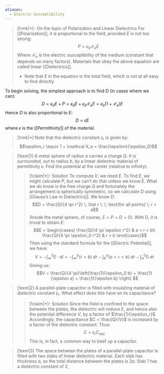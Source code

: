 ```yaml
---
aliases:
  - Electric Susceptibility
---
```


>[!rmk|*]- On the topic of Polarization and Linear Dielectrics
>For [[Polarization]], it is proportional to the field, provided $E$ is not too strong:
>$$P = \epsilon_0 \mathcal X_e E$$Where $\mathcal X_e$ is the electric susceptibility of the medium (constant that depends on many factors). Materials that obey the above equation are called linear [[Dielectrics]].
> - Note that $E$ in the equation is the total field, which is not at all easy to find directly.

To begin solving, the simplest approach is to find $D$ (in cases where we can): $$D = \epsilon_0 E + P = \epsilon_0 E + \epsilon_0 \mathcal X_e E = \epsilon_0(1+\mathcal X_e) E$$Hence $D$ is also proportional to $E$: $$D = \epsilon E$$where $\epsilon$ is the [[Permittivity]] of the material.

>[!rmk|*]
>Note that the dielectric constant $\epsilon_r$ is given by: $$\epsilon_r \equiv 1 + \mathcal X_e = \frac{\epsilon}{\epsilon_0}$$

>[!exm|1]
>A metal sphere of radius $a$ carries a charge $Q$. It is surrounded, out to radius $b$, by a linear dielectric material of permittivity $\epsilon$. Find the potential at the center (relative to infinity).
>>[!claim|*]- Solution
>>To compute $V$, we need $E$. To find $E$, we might calculate $P$, but we can’t do that unless we know $E$. What we do know is the free charge $Q$ and fortunately the arrangement is spherically symmetric, so we calculate $D$ using [[Gauss’s Law in Dielectrics]]. We know $D$: $$D = \frac{Q}{4 \pi r^2} \; \hat r \; \; \text{for all points} \; r > a$$(Inside the metal sphere, of course, $E = P = D = 0$). With $D$, it is trivial to obtain $E$: $$E = \begin{cases} \frac{Q}{4 \pi \epsilon r^2} & a < r < b\\ \frac{Q}{4 \pi \epsilon_0 r^2}  & r > b \end{cases}$$Then using the standard formula for the [[Electric Potential]], we have: $$V = -\int_\infty^0 E \cdot dl = -\int_\infty^b(r>b)\;dr -\int_b^a(a<r<b)\;dr-\int_a^0 0\;dr$$Giving us: $$V = \frac{Q}{4 \pi}\left(\frac{1}{\epsilon_0 b} + \frac{1}{\epsilon a} + \frac{1}{\epsilon b} \right) $$

>[!exm|2]
>A parallel-plate capacitor is filled with insulating material of dielectric constant $\epsilon_r$. What effect does this have on its capacitance?
>>[!claim|*]- Solution
>>Since the field is confined to the space between the plates, the dielectric will reduce $E$, and hence also the potential difference $V$, by a factor of $\frac{1}{\epsilon_r}$. Accordingly, the capacitance $C = \frac{Q}{V}$ is increased by a factor of the dielectric constant. Thus: $$C = \epsilon_r C_{vac}$$This is, in fact, a common way to beef up a capacitor.

>[!exm|3]
>The space between the plates of a parallel-plate capacitor is filled with two slabs of linear dielectric material. Each slab has thickness $a$, so the total distance between the plates is $2a$. Slab $1$ has a dielectric constant of $2$, 
